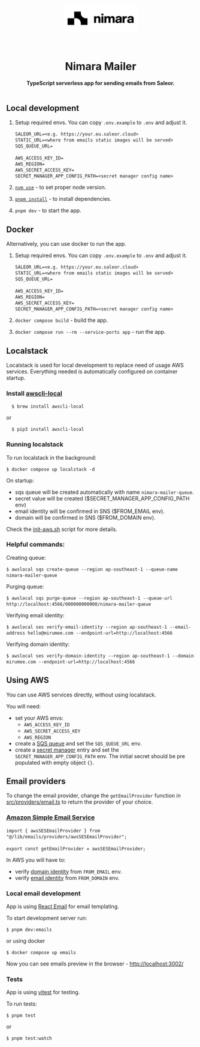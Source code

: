 <div align="center">
  <picture>
    <source media="(prefers-color-scheme: dark)" srcset="docs/logo-light.svg">
    <source media="(prefers-color-scheme: light)" srcset="docs/logo.svg">
    <img width="200" alt="nimara logo" src="docs/logo.svg">
  </picture>
</div>
<br />
<br />

<div align="center">
  <h1>Nimara Mailer</h1>
  <strong>TypeScript serverless app for sending emails from Saleor.</strong>
</div>
<br />

## Local development

1. Setup required envs. You can copy `.env.example` to `.env` and adjust it.

   ```
   SALEOR_URL=<e.g. https://your.eu.saleor.cloud>
   STATIC_URL=<where from emails static images will be served>
   SQS_QUEUE_URL=

   AWS_ACCESS_KEY_ID=
   AWS_REGION=
   AWS_SECRET_ACCESS_KEY=
   SECRET_MANAGER_APP_CONFIG_PATH=<secret manager config name>
   ```

2. [`nvm use`](https://github.com/nvm-sh/nvm) - to set proper node version.
3. [`pnpm install`](https://pnpm.io/installation) - to install dependencies.
4. `pnpm dev` - to start the app.

## Docker

Alternatively, you can use docker to run the app.

1. Setup required envs. You can copy `.env.example` to `.env` and adjust it.

   ```
   SALEOR_URL=<e.g. https://your.eu.saleor.cloud>
   STATIC_URL=<where from emails static images will be served>
   SQS_QUEUE_URL=

   AWS_ACCESS_KEY_ID=
   AWS_REGION=
   AWS_SECRET_ACCESS_KEY=
   SECRET_MANAGER_APP_CONFIG_PATH=<secret manager config name>
   ```

2. `docker compose build` - build the app.
3. `docker compose run --rm --service-ports app` - run the app.

## Localstack

Localstack is used for local development to replace need of usage AWS services. Everything needed is automatically configured on container startup.

### Install [awscli-local](https://github.com/localstack/awscli-local)

```
  $ brew install awscli-local
```

or

```
  $ pip3 install awscli-local
```

### Running localstack

To run localstack in the background:

```
$ docker compose up localstack -d
```

On startup:

- sqs queue will be created automatically with name `nimara-mailer-queue`.
- secret value will be created ($SECRET_MANAGER_APP_CONFIG_PATH env)
- email identity will be confirmed in SNS ($FROM_EMAIL env).
- domain will be confirmed in SNS ($FROM_DOMAIN env).

Check the [init-aws.sh](/etc/init-aws.sh) script for more details.

### Helpful commands:

Creating queue:

```
$ awslocal sqs create-queue --region ap-southeast-1 --queue-name nimara-mailer-queue
```

Purging queue:

```
$ awslocal sqs purge-queue --region ap-southeast-1 --queue-url http://localhost:4566/000000000000/nimara-mailer-queue
```

Verifying email identity:

```
$ awslocal ses verify-email-identity --region ap-southeast-1 --email-address hello@mirumee.com --endpoint-url=http://localhost:4566
```

Verifying domain identity:

```
$ awslocal ses verify-domain-identity --region ap-southeast-1 --domain mirumee.com --endpoint-url=http://localhost:4566
```

## Using AWS

You can use AWS services directly, without using localstack.

You will need:

- set your AWS envs:
  - `AWS_ACCESS_KEY_ID`
  - `AWS_SECRET_ACCESS_KEY`
  - `AWS_REGION`
- create a [SQS queue](https://aws.amazon.com/sqs/) and set the `SQS_QUEUE_URL` env.
- create a [secret manager](https://aws.amazon.com/secrets-manager/) entry and set the `SECRET_MANAGER_APP_CONFIG_PATH` env. The initial secret should be pre populated with empty object `{}`.

## Email providers

To change the email provider, change the `getEmailProvider` function in [src/providers/email.ts](src/providers/email.ts) to return the provider of your choice.

### [Amazon Simple Email Service](https://aws.amazon.com/ses/)

```
import { awsSESEmailProvider } from "@/lib/emails/providers/awsSESEmailProvider";

export const getEmailProvider = awsSESEmailProvider;
```

In AWS you will have to:

- verify [domain identity](https://docs.aws.amazon.com/ses/latest/dg/creating-identities.html#just-verify-domain-proc) from `FROM_EMAIL` env.
- verify [email identity](https://docs.aws.amazon.com/ses/latest/dg/creating-identities.html#just-verify-email-proc) from `FROM_DOMAIN` env.

### Local email development

App is using [React Email](https://react.email/) for email templating.

To start development server run:

```
$ pnpm dev:emails
```

or using docker

```
$ docker compose up emails
```

Now you can see emails preview in the browser - [http://localhost:3002/](http://localhost:3002/)

### Tests

App is using [vitest](https://vitest.dev/) for testing.

To run tests:

```
$ pnpm test
```

or

```
$ pnpm test:watch
```
